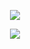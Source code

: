 <div align="center">

[![](https://visitcount.itsvg.in/api?id=beeeegi&icon=0&color=0)](https://visitcount.itsvg.in)

![](https://github-readme-stats.vercel.app/api/top-langs/?username=beeeegi&theme=dark&hide_border=true&include_all_commits=false&count_private=false&layout=compact)
